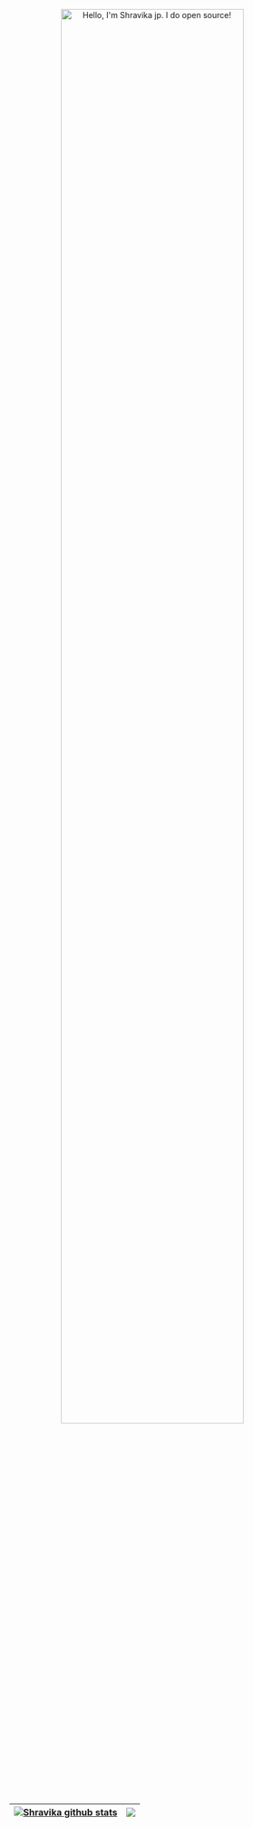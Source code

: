<p align="center"><a href="https://shravi2003.github.io"><img width="80%" alt="Hello, I'm Shravika jp. I do open source!" src="./assets/gh-readme-header.png" /></a></p>

<br />





   


| <a href="https://github.com/shravi2003/github-readme-stats"><img align="center" src="https://github-readme-stats.vercel.app/api?username=shravika2003&show_icons=true&include_all_commits=true&theme=buefy&hide_border=true" alt="Shravika github stats" /></a> | <a href="https://github.com/shravi2003/github-readme-stats"><img align="center" src="https://github-readme-stats.vercel.app/api/top-langs/?username=shravi2003&layout=compact&theme=buefy&hide_border=true" /></a> |
| ------------- | ------------- |



